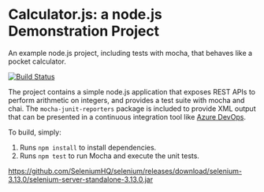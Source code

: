 Calculator.js: a node.js Demonstration Project
==============================================
An example node.js project, including tests with mocha, that behaves like
a pocket calculator.

[![Build Status](https://dev.azure.com/pkhieu1989/Integrating%20External%20Source%20Control%20with%20Azure%20Pipelines/_apis/build/status/pkhieu.calculator?branchName=master)](https://dev.azure.com/pkhieu1989/Integrating%20External%20Source%20Control%20with%20Azure%20Pipelines/_build/latest?definitionId=11&branchName=master)

The project contains a simple node.js application that exposes REST APIs
to perform arithmetic on integers, and provides a test suite with mocha
and chai.  The `mocha-junit-reporters` package is included to provide XML
output that can be presented in a continuous integration tool like
[Azure DevOps](https://azure.com/devops).

To build, simply:

1. Runs `npm install` to install dependencies.
2. Runs `npm test` to run Mocha and execute the unit tests.

[https://github.com/SeleniumHQ/selenium/releases/download/selenium-3.13.0/selenium-server-standalone-3.13.0.jar ](https://chromedriver.storage.googleapis.com/index.html?path=90.0.4430.24/ )

